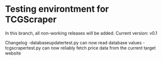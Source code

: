 # Testing environtment for TCGScraper
In this branch, all non-working releases will be added.
Current version: v0.1

Changelog
-databaseupdatertest.py can now read database values
-tcgscrapertest.py can now reliably fetch price data from the current target website